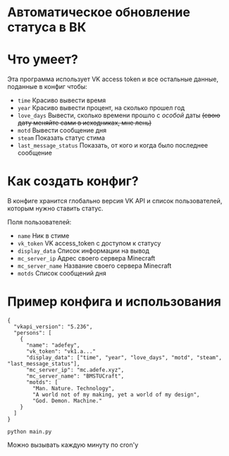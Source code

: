 # Автоматическое обновление статуса в ВК

# Что умеет?

Эта программа использует VK access token и все остальные данные, поданные в конфиг чтобы:

- `time` Красиво вывести время
- `year` Красиво вывести процент, на сколько прошел год
- `love_days` Вывести, сколько времени прошло с _особой_ даты ~~(свою дату меняйте сами в исходниках, мне лень)~~
- `motd` Вывести сообщение дня
- `steam` Показать статус стима
- `last_message_status` Показать, от кого и когда было последнее сообщение

# Как создать конфиг?

В конфиге хранится глобально версия VK API и список пользователей, которым нужно ставить статус.

Поля пользователей:

- `name` Ник в стиме
- `vk_token` VK access_token с доступом к статусу
- `display_data` Список информации на вывод
- `mc_server_ip` Адрес своего сервера Minecraft
- `mc_server_name` Название своего сервера Minecraft
- `motds` Список сообщений дня

# Пример конфига и использования

```
{
  "vkapi_version": "5.236",
  "persons": [
    {
      "name": "adefey",
      "vk_token": "vk1.a..."
      "display_data": ["time", "year", "love_days", "motd", "steam", "last_message_status"],
      "mc_server_ip": "mc.adefe.xyz",
      "mc_server_name": "BMSTUCraft",
      "motds": [
        "Man. Nature. Technology",
        "A world not of my making, yet a world of my design",
        "God. Demon. Machine."
    }
  ]
}
```

```
python main.py
```

Можно вызывать каждую минуту по cron'y
